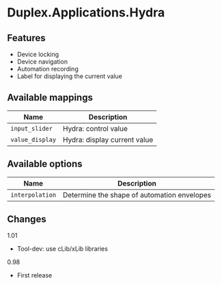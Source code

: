 # Duplex.Applications.Hydra

## Features

* Device locking
* Device navigation 
* Automation recording 
* Label for displaying the current value

## Available mappings 

| Name       | Description   |
| -----------|---------------|
| `input_slider` | Hydra: control value |
| `value_display` | Hydra: display current value |

## Available options

| Name       | Description   |
| -----------|---------------|
| `interpolation` | Determine the shape of automation envelopes |

## Changes 

1.01
- Tool-dev: use cLib/xLib libraries

0.98
- First release